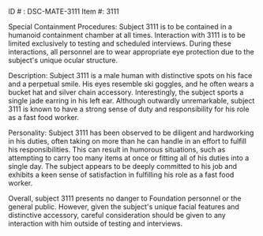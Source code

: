 ID # : DSC-MATE-3111
Item #: 3111

Special Containment Procedures:
Subject 3111 is to be contained in a humanoid containment chamber at all times. Interaction with 3111 is to be limited exclusively to testing and scheduled interviews. During these interactions, all personnel are to wear appropriate eye protection due to the subject's unique ocular structure.

Description:
Subject 3111 is a male human with distinctive spots on his face and a perpetual smile. His eyes resemble ski goggles, and he often wears a bucket hat and silver chain accessory. Interestingly, the subject sports a single jade earring in his left ear. Although outwardly unremarkable, subject 3111 is known to have a strong sense of duty and responsibility for his role as a fast food worker.

Personality:
Subject 3111 has been observed to be diligent and hardworking in his duties, often taking on more than he can handle in an effort to fulfill his responsibilities. This can result in humorous situations, such as attempting to carry too many items at once or fitting all of his duties into a single day. The subject appears to be deeply committed to his job and exhibits a keen sense of satisfaction in fulfilling his role as a fast food worker.

Overall, subject 3111 presents no danger to Foundation personnel or the general public. However, given the subject's unique facial features and distinctive accessory, careful consideration should be given to any interaction with him outside of testing and interviews.